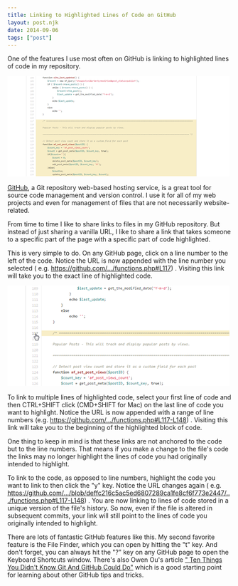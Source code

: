 ```yaml
---
title: Linking to Highlighted Lines of Code on GitHub
layout: post.njk
date: 2014-09-06
tags: ["post"]
---
```


One of the features I use most often on GitHub is linking to highlighted lines of code in my repository.

<div class="text-center"><img class="mw-100 mb-4 shadow border" src="blog-highlightedLines-001.png" alt="Highlighted lines of code on GitHub"></div>

<a title="GitHub" href="https://github.com/" target="_blank" rel="noopener">GitHub</a>, a Git repository web-based 
hosting service, is a great tool for source code management and version control. I use it for all of my web projects 
and even for management of files that are not necessarily website-related.

From time to time I like to share links to files in my GitHub repository. But instead of just sharing a vanilla URL, I
like to share a link that takes someone to a specific part of the page with a specific part of code highlighted.

This is very simple to do. On any GitHub page, click on a line number to the left of the code. Notice the URL is now
appended with the line number you selected (
e.g. <a href="https://github.com/chasewoodford/alertfocus.com/blob/master/wp-content/themes/starkers-master/functions.php#L117" target="_blank" rel="noopener">https://github.com/.../functions.php#L117</a>)
. Visiting this link will take you to the exact line of highlighted code.

<div class="text-center"><img class="mw-100 mb-4 shadow border" src="blog-highlightedLines-002.png" alt="Highlight of one line of code"></div>

To link to multiple lines of highlighted code, select your first line of code and then CTRL+SHIFT click (CMD+SHIFT for 
Mac) on the last line of code you want to highlight. Notice the URL is now appended with a range of line numbers (e.g. 
<a href="https://github.com/chasewoodford/alertfocus.com/blob/master/wp-content/themes/starkers-master/functions.php#L117-L148" target="_blank" rel="noopener">https://github.com/.../functions.php#L117-L148</a>)
. Visiting this link will take you to the beginning of the highlighted block of code.

One thing to keep in mind is that these links are not anchored to the code but to the line numbers. That means if you
make a change to the file's code the links may no longer highlight the lines of code you had originally intended to
highlight.

To link to the code, as opposed to line numbers, highlight the code you want to link to then click the "y" key. Notice
the URL changes again (
e.g. <a href="https://github.com/chasewoodford/alertfocus.com/blob/deffc216c5ac5ed6807289ca1fe8cf6f773e2447/wp-content/themes/starkers-master/functions.php#L117-L148" target="_blank" rel="noopener">https://github.com/.../blob/deffc216c5ac5ed6807289ca1fe8cf6f773e2447/.../functions.php#L117-L148</a>)
. You are now linking to lines of code stored in a unique version of the file's history. So now, even if the file is
altered in subsequent commits, your link will still point to the lines of code you originally intended to highlight.

There are lots of fantastic GitHub features like this. My second favorite feature is the File Finder, which you can open
by hitting the "t" key. And don't forget, you can always hit the "?" key on any GitHub page to open the Keyboard
Shortcuts window. There's also Owen Ou's
article <a title="10 Things You Didn't Know Git and GitHub Could Do" href="https://owenou.com/ten-things-you-didnt-know-git-and-github-could-do/" target="_blank" rel="noopener">"
Ten Things You Didn't Know Git And GitHub Could Do"</a> which is a good starting point for learning about other GitHub
tips and tricks.